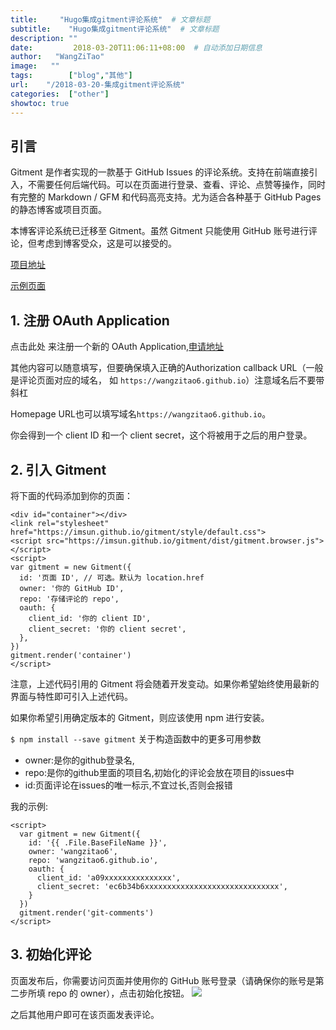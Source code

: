 ```yaml
---
title:     "Hugo集成gitment评论系统"  # 文章标题
subtitle:    "Hugo集成gitment评论系统"  # 文章标题
description: ""
date:         2018-03-20T11:06:11+08:00  # 自动添加日期信息
author:   "WangZiTao"
image:   ""
tags:        ["blog","其他"]
url:    "/2018-03-20-集成gitment评论系统"
categories:  ["other"]
showtoc: true
---
```

## 引言
Gitment 是作者实现的一款基于 GitHub Issues 的评论系统。支持在前端直接引入，不需要任何后端代码。可以在页面进行登录、查看、评论、点赞等操作，同时有完整的 Markdown / GFM 和代码高亮支持。尤为适合各种基于 GitHub Pages 的静态博客或项目页面。

本博客评论系统已迁移至 Gitment。虽然 Gitment 只能使用 GitHub 账号进行评论，但考虑到博客受众，这是可以接受的。

[项目地址](https://github.com/imsun/gitment)

[示例页面](https://imsun.github.io/gitment/)

## 1. 注册 OAuth Application
点击此处 来注册一个新的 OAuth Application,[申请地址](https://github.com/settings/developers)

其他内容可以随意填写，但要确保填入正确的Authorization callback URL（一般是评论页面对应的域名，
如 `https://wangzitao6.github.io`）注意域名后不要带斜杠

Homepage URL也可以填写域名`https://wangzitao6.github.io`。

你会得到一个 client ID 和一个 client secret，这个将被用于之后的用户登录。

## 2. 引入 Gitment
将下面的代码添加到你的页面：
  ```
  <div id="container"></div>
  <link rel="stylesheet" href="https://imsun.github.io/gitment/style/default.css">
  <script src="https://imsun.github.io/gitment/dist/gitment.browser.js"></script>
  <script>
  var gitment = new Gitment({
    id: '页面 ID', // 可选。默认为 location.href
    owner: '你的 GitHub ID',
    repo: '存储评论的 repo',
    oauth: {
      client_id: '你的 client ID',
      client_secret: '你的 client secret',
    },
  })
  gitment.render('container')
  </script>
  ```
注意，上述代码引用的 Gitment 将会随着开发变动。如果你希望始终使用最新的界面与特性即可引入上述代码。

如果你希望引用确定版本的 Gitment，则应该使用 npm 进行安装。

 `$ npm install --save gitment`
关于构造函数中的更多可用参数

- owner:是你的github登录名,
- repo:是你的github里面的项目名,初始化的评论会放在项目的issues中
- id:页面评论在issues的唯一标示,不宜过长,否则会报错

我的示例:

  ```
  <script>
    var gitment = new Gitment({
      id: '{{ .File.BaseFileName }}',
      owner: 'wangzitao6',
      repo: 'wangzitao6.github.io',
      oauth: {
        client_id: 'a09xxxxxxxxxxxxxxx',
        client_secret: 'ec6b34b6xxxxxxxxxxxxxxxxxxxxxxxxxxxxxx',
      }
    })
    gitment.render('git-comments')
  </script>

  ```

## 3. 初始化评论
页面发布后，你需要访问页面并使用你的 GitHub 账号登录（请确保你的账号是第二步所填 repo 的 owner），点击初始化按钮。
![](
https://wangzitao-blog.oss-cn-hangzhou.aliyuncs.com/18/03/002.png)

之后其他用户即可在该页面发表评论。
